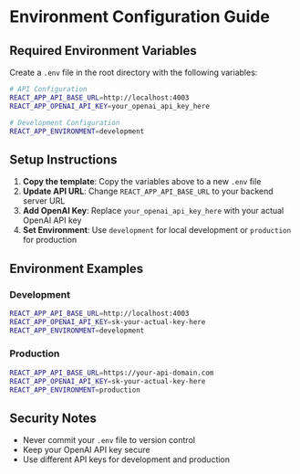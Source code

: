# Environment Configuration Guide

## Required Environment Variables

Create a `.env` file in the root directory with the following variables:

```bash
# API Configuration
REACT_APP_API_BASE_URL=http://localhost:4003
REACT_APP_OPENAI_API_KEY=your_openai_api_key_here

# Development Configuration
REACT_APP_ENVIRONMENT=development
```

## Setup Instructions

1. **Copy the template**: Copy the variables above to a new `.env` file
2. **Update API URL**: Change `REACT_APP_API_BASE_URL` to your backend server URL
3. **Add OpenAI Key**: Replace `your_openai_api_key_here` with your actual OpenAI API key
4. **Set Environment**: Use `development` for local development or `production` for production

## Environment Examples

### Development
```bash
REACT_APP_API_BASE_URL=http://localhost:4003
REACT_APP_OPENAI_API_KEY=sk-your-actual-key-here
REACT_APP_ENVIRONMENT=development
```

### Production
```bash
REACT_APP_API_BASE_URL=https://your-api-domain.com
REACT_APP_OPENAI_API_KEY=sk-your-actual-key-here
REACT_APP_ENVIRONMENT=production
```

## Security Notes

- Never commit your `.env` file to version control
- Keep your OpenAI API key secure
- Use different API keys for development and production
